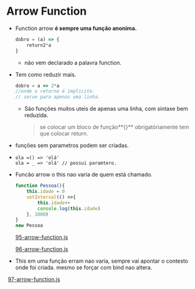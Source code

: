 #  Arrow Function

* Function arrow **é sempre uma função anonima.**

  ```javascript
  dobro = (a) => {
      return2*a
  }
  ```

  * não vem declarado a palavra function.

* Tem como reduzir mais.

  ```javascript
  dobro = a => 2*a
  //onde o retorno é implicito.
  // serve para apenas uma linha.
  ```

  * São funções muitos uteis de apenas uma linha, com sintaxe bem reduzida.

    > se colocar um bloco de função**{}** obrigatóriamente tem que colocar return.

* funções sem parametros podem ser criadas.

* ```
  ola =() => 'olá'
  ola = _ => 'olá' // possui paramtero.
  ```

* Funcão arrow o this nao varia de quem está chamado.

  ```javascript
  function Pessoa(){
      this.idade = 0
      setInterval(() =>{
          this.idade++
          console.log(this.idade)
      }, 1000)
  }
  new Pessoa
  ```

  

   [95-arrow-function.js](../../Aula./Modulo3/95-arrow-function.js) 

   [96-arrow-function.js](../../Aula./Modulo3/96-arrow-function.js) 

* This em uma função erram nao varia, sempre vai apontar o contesto onde foi criada.
  mesmo se forçar com bind nao altera.

​        [97-arrow-function.js](../../Aula./Modulo3/97-arrow-function.js) 

